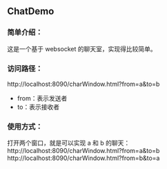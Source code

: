 ## ChatDemo
### 简单介绍：
这是一个基于 websocket 的聊天室，实现得比较简单。

### 访问路径：
http://localhost:8090/charWindow.html?from=a&to=b
- from：表示发送者
- to：表示接收者

### 使用方式：
打开两个窗口，就是可以实现 a 和 b 的聊天：
http://localhost:8090/charWindow.html?from=a&to=b
http://localhost:8090/charWindow.html?from=b&to=a

